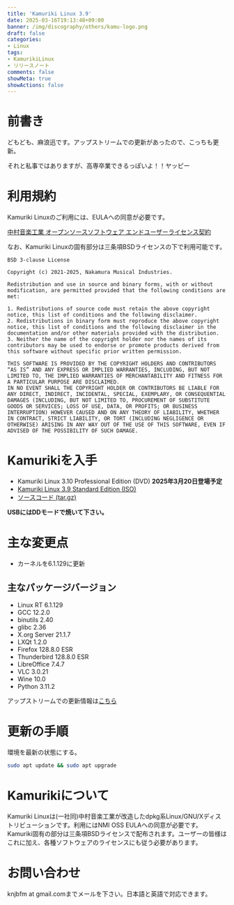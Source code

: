 ```yaml
---
title: 'Kamuriki Linux 3.9'
date: 2025-03-16T19:13:48+09:00
banner: /img/discography/others/kamu-logo.png
draft: false
categories:
- Linux
tags:
- KamurikiLinux
- リリースノート
comments: false
showMeta: true
showActions: false
---
```

# 前書き
どもども、麻浪迅です。アップストリームでの更新があったので、こっちも更新。

それと私事ではありますが、高専卒業できるっぽいよ！！ヤッピー

# 利用規約
Kamuriki Linuxのご利用には、EULAへの同意が必要です。

[中村音楽工業 オープンソースソフトウェア エンドユーザーライセンス契約](https://nmimusic.github.io/eula.pdf)

なお、Kamuriki Linuxの固有部分は三条項BSDライセンスの下で利用可能です。
```
BSD 3-clause License

Copyright (c) 2021-2025, Nakamura Musical Industries.

Redistribution and use in source and binary forms, with or without modification, are permitted provided that the following conditions are met:

1. Redistributions of source code must retain the above copyright notice, this list of conditions and the following disclaimer.
2. Redistributions in binary form must reproduce the above copyright notice, this list of conditions and the following disclaimer in the documentation and/or other materials provided with the distribution.
3. Neither the name of the copyright holder nor the names of its contributors may be used to endorse or promote products derived from this software without specific prior written permission.

THIS SOFTWARE IS PROVIDED BY THE COPYRIGHT HOLDERS AND CONTRIBUTORS “AS IS” AND ANY EXPRESS OR IMPLIED WARRANTIES, INCLUDING, BUT NOT LIMITED TO, THE IMPLIED WARRANTIES OF MERCHANTABILITY AND FITNESS FOR A PARTICULAR PURPOSE ARE DISCLAIMED.
IN NO EVENT SHALL THE COPYRIGHT HOLDER OR CONTRIBUTORS BE LIABLE FOR ANY DIRECT, INDIRECT, INCIDENTAL, SPECIAL, EXEMPLARY, OR CONSEQUENTIAL DAMAGES (INCLUDING, BUT NOT LIMITED TO, PROCUREMENT OF SUBSTITUTE GOODS OR SERVICES; LOSS OF USE, DATA, OR PROFITS; OR BUSINESS INTERRUPTION) HOWEVER CAUSED AND ON ANY THEORY OF LIABILITY, WHETHER IN CONTRACT, STRICT LIABILITY, OR TORT (INCLUDING NEGLIGENCE OR OTHERWISE) ARISING IN ANY WAY OUT OF THE USE OF THIS SOFTWARE, EVEN IF ADVISED OF THE POSSIBILITY OF SUCH DAMAGE.
```

# Kamurikiを入手
<!--- [Kamuriki Linux 3.10 Professional Edition (DVD)](https://nmimusic.booth.pm/items/6478705)-->
- Kamuriki Linux 3.10 Professional Edition (DVD) **2025年3月20日登場予定**
- [Kamuriki Linux 3.9 Standard Edition (ISO)](https://sourceforge.net/projects/kamurikilinux/files/iso/cheetah/3.10/kamuriki-3.10-amd64.iso)
- [ソースコード (tar.gz)](https://sourceforge.net/projects/kamurikilinux/files/iso/cheetah/3.10/kamuriki-standard-3.10-src.tar.gz)

**USBにはDDモードで焼いて下さい。**

# 主な変更点
- カーネルを6.1.129に更新

## 主なパッケージバージョン
- Linux RT 6.1.129
- GCC 12.2.0
- binutils 2.40
- glibc 2.36
- X.org Server 21.1.7
- LXQt 1.2.0
- Firefox 128.8.0 ESR
- Thunderbird 128.8.0 ESR
- LibreOffice 7.4.7
- VLC 3.0.21
- Wine 10.0
- Python 3.11.2

アップストリームでの更新情報は[こちら](https://www.debian.org/News/2025/20250111)

# 更新の手順
環境を最新の状態にする。
```bash
sudo apt update && sudo apt upgrade
```

# Kamurikiについて
Kamuriki Linuxは(一社同)中村音楽工業が改造したdpkg系Linux/GNU/Xディストリビューションです。利用にはNMI OSS EULAへの同意が必要です。Kamuriki固有の部分は三条項BSDライセンスで配布されます。ユーザーの皆様はこれに加え、各種ソフトウェアのライセンスにも従う必要があります。

# お問い合わせ
knjbfm at gmail.comまでメールを下さい。日本語と英語で対応できます。 
